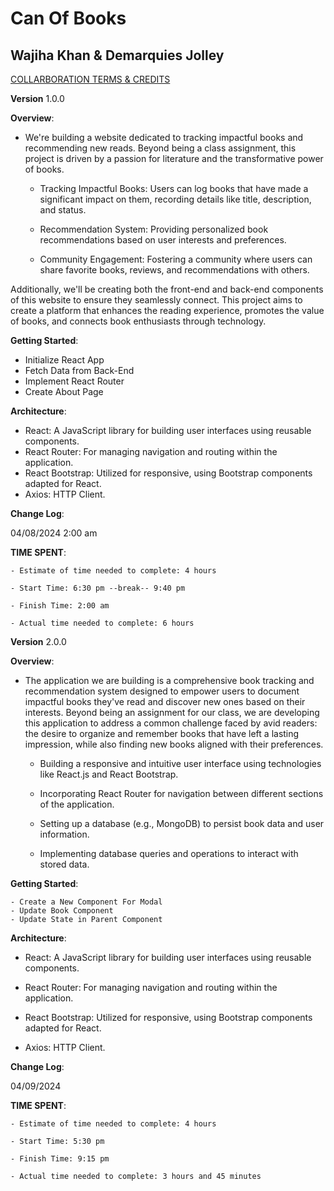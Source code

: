 # Can Of Books

## Wajiha Khan & Demarquies Jolley

[COLLARBORATION TERMS & CREDITS](https://github.com/WajihaKh/can-of-books-frontend/blob/main/Collab-N-Credits.md)

  **Version** 1.0.0

**Overview**:

- We're building a website dedicated to tracking impactful books and recommending new reads. Beyond being a class assignment, this project is driven by a passion for literature and the transformative power of books.

    - Tracking Impactful Books: Users can log books that have made a significant impact on them, recording details like title, description, and status.

    - Recommendation System: Providing personalized book recommendations based on user interests and preferences.

    - Community Engagement: Fostering a community where users can share favorite books, reviews, and recommendations with others.

Additionally, we'll be creating both the front-end and back-end components of this website to ensure they seamlessly connect. This project aims to create a platform that enhances the reading experience, promotes the value of books, and connects book enthusiasts through technology.

**Getting Started**:

- Initialize React App
- Fetch Data from Back-End
- Implement React Router
- Create About Page

**Architecture**:

- React: A JavaScript library for building user interfaces using reusable components.
- React Router: For managing navigation and routing within the application.
- React Bootstrap: Utilized for responsive, using Bootstrap components adapted for React.
- Axios:  HTTP Client.

**Change Log**:

  04/08/2024 2:00 am

**TIME SPENT**:

    - Estimate of time needed to complete: 4 hours
    
    - Start Time: 6:30 pm --break-- 9:40 pm
    
    - Finish Time: 2:00 am
    
    - Actual time needed to complete: 6 hours

  **Version** 2.0.0

**Overview**:

- The application we are building is a comprehensive book tracking and recommendation system designed to empower users to document impactful books they've read and discover new ones based on their interests. Beyond being an assignment for our class, we are developing this application to address a common challenge faced by avid readers: the desire to organize and remember books that have left a lasting impression, while also finding new books aligned with their preferences.

  - Building a responsive and intuitive user interface using technologies like React.js and React Bootstrap.

  - Incorporating React Router for navigation between different sections of the application.

  - Setting up a database (e.g., MongoDB) to persist book data and user information.

  - Implementing database queries and operations to interact with stored data.

**Getting Started**:

    - Create a New Component For Modal
    - Update Book Component
    - Update State in Parent Component

**Architecture**:

- React: A JavaScript library for building user interfaces using reusable components.
  
- React Router: For managing navigation and routing within the application.
  
- React Bootstrap: Utilized for responsive, using Bootstrap components adapted for React.
  
- Axios:  HTTP Client.

**Change Log**:

  04/09/2024

**TIME SPENT**:

    - Estimate of time needed to complete: 4 hours
    
    - Start Time: 5:30 pm
    
    - Finish Time: 9:15 pm
    
    - Actual time needed to complete: 3 hours and 45 minutes
    

